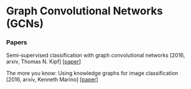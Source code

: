 # Graph Convolutional Networks (GCNs)

### Papers

Semi-supervised classification with graph convolutional networks \[2016, arxiv, Thomas N. Kipf\] \[[paper](https://arxiv.org/pdf/1609.02907.pdf)\]

The more you know: Using knowledge graphs for image classification \[2016, arxiv, Kenneth Marino\] \[[paper](https://arxiv.org/pdf/1612.04844.pdf)\]
